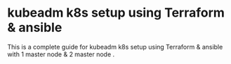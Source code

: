 # kubeadm k8s setup using Terraform & ansible
This is a complete guide for kubeadm k8s setup using Terraform & ansible with 1 master node & 2 master node .
